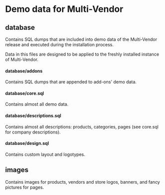 # Demo data for Multi-Vendor

## database

Contains SQL dumps that are included into demo data of the Multi-Vendor release and executed during the installation process.

Data in this files are designed to be applied to the freshly installed instance of Multi-Vendor.

#### database/addons

Contains SQL dumps that are appended to add-ons' demo data.

#### database/core.sql

Contains almost all demo data.

#### database/descriptions.sql

Contains almost all descriptions: products, categories, pages (see core.sql for company descriptions).

#### database/design.sql

Contains custom layout and logotypes.
 
## images

Contains images for products, vendors and store logos, banners, and fancy pictures for pages.
 
